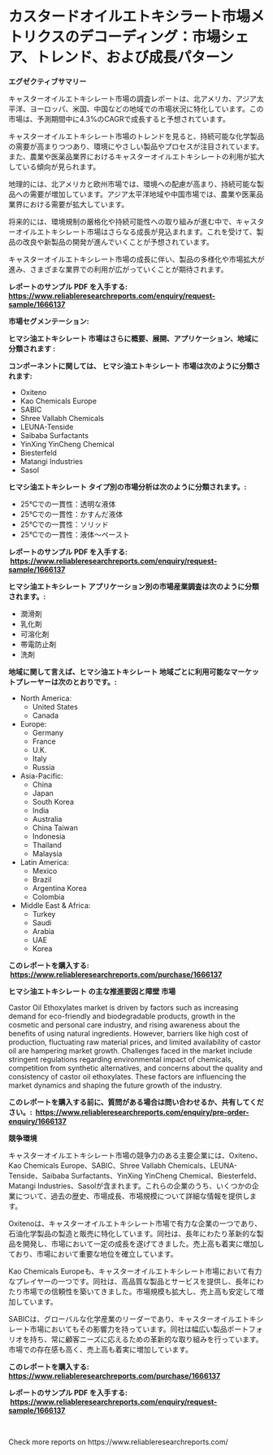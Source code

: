<p><h1>カスタードオイルエトキシラート市場メトリクスのデコーディング：市場シェア、トレンド、および成長パターン</h1></p><p><strong>エグゼクティブサマリー</strong></p>
<p><p>キャスターオイルエトキシレート市場の調査レポートは、北アメリカ、アジア太平洋、ヨーロッパ、米国、中国などの地域での市場状況に特化しています。この市場は、予測期間中に4.3%のCAGRで成長すると予想されています。</p><p>キャスターオイルエトキシレート市場のトレンドを見ると、持続可能な化学製品の需要が高まりつつあり、環境にやさしい製品やプロセスが注目されています。また、農業や医薬品業界におけるキャスターオイルエトキシレートの利用が拡大している傾向が見られます。</p><p>地理的には、北アメリカと欧州市場では、環境への配慮が高まり、持続可能な製品への需要が増加しています。アジア太平洋地域や中国市場では、農業や医薬品業界における需要が拡大しています。</p><p>将来的には、環境規制の厳格化や持続可能性への取り組みが進む中で、キャスターオイルエトキシレート市場はさらなる成長が見込まれます。これを受けて、製品の改良や新製品の開発が進んでいくことが予想されています。</p><p>キャスターオイルエトキシレート市場の成長に伴い、製品の多様化や市場拡大が進み、さまざまな業界での利用が広がっていくことが期待されます。</p></p>
<p><strong>レポートのサンプル PDF を入手する: <a href="https://www.reliableresearchreports.com/enquiry/request-sample/1666137">https://www.reliableresearchreports.com/enquiry/request-sample/1666137</a></strong></p>
<p><strong>市場セグメンテーション:</strong></p>
<p><strong> ヒマシ油エトキシレート 市場はさらに概要、展開、アプリケーション、地域に分類されます :</strong></p>
<p><strong>コンポーネントに関しては、 ヒマシ油エトキシレート 市場は次のように分類されます: &nbsp;</strong></p>
<p><ul><li>Oxiteno</li><li>Kao Chemicals Europe</li><li>SABIC</li><li>Shree Vallabh Chemicals</li><li>LEUNA-Tenside</li><li>Saibaba Surfactants</li><li>YinXing YinCheng Chemical</li><li>Biesterfeld</li><li>Matangi Industries</li><li>Sasol</li></ul></p>
<p><strong> ヒマシ油エトキシレート タイプ別の市場分析は次のように分類されます。:</strong></p>
<p><ul><li>25℃での一貫性：透明な液体</li><li>25℃での一貫性：かすんだ液体</li><li>25℃での一貫性：ソリッド</li><li>25℃での一貫性：液体～ペースト</li></ul></p>
<p><strong>レポートのサンプル PDF を入手する: &nbsp;<a href="https://www.reliableresearchreports.com/enquiry/request-sample/1666137">https://www.reliableresearchreports.com/enquiry/request-sample/1666137</a></strong></p>
<p><strong> ヒマシ油エトキシレート アプリケーション別の市場産業調査は次のように分類されます。:</strong></p>
<p><ul><li>潤滑剤</li><li>乳化剤</li><li>可溶化剤</li><li>帯電防止剤</li><li>洗剤</li></ul></p>
<p><strong>地域に関して言えば、ヒマシ油エトキシレート 地域ごとに利用可能なマーケットプレーヤーは次のとおりです。:</strong></p>
<p><ul>
    <li>
        North America:
        <ul>
            <li>United States</li>
            <li>Canada</li>
        </ul>
    </li>
    <li>
        Europe:
        <ul>
            <li>Germany</li>
            <li>France</li>
            <li>U.K.</li>
            <li>Italy</li>
            <li>Russia</li>
        </ul>
    </li>
    <li>
        Asia-Pacific:
        <ul>
            <li>China</li>
            <li>Japan</li>
            <li>South Korea</li>
            <li>India</li>
            <li>Australia</li>
            <li>China Taiwan</li>
            <li>Indonesia</li>
            <li>Thailand</li>
            <li>Malaysia</li>
        </ul>
    </li>
    <li>
        Latin America:
        <ul>
            <li>Mexico</li>
            <li>Brazil</li>
            <li>Argentina Korea</li>
            <li>Colombia</li>
        </ul>
    </li>
    <li>
        Middle East & Africa:
        <ul>
            <li>Turkey</li>
            <li>Saudi</li>
            <li>Arabia</li>
            <li>UAE</li>
            <li>Korea</li>
        </ul>
    </li>
    </ul></p>
<p><strong>このレポートを購入する: &nbsp;<a href="https://www.reliableresearchreports.com/purchase/1666137">https://www.reliableresearchreports.com/purchase/1666137</a></strong></p>
<p><strong>ヒマシ油エトキシレート の主な推進要因と障壁 市場</strong></p>
<p><p>Castor Oil Ethoxylates market is driven by factors such as increasing demand for eco-friendly and biodegradable products, growth in the cosmetic and personal care industry, and rising awareness about the benefits of using natural ingredients. However, barriers like high cost of production, fluctuating raw material prices, and limited availability of castor oil are hampering market growth. Challenges faced in the market include stringent regulations regarding environmental impact of chemicals, competition from synthetic alternatives, and concerns about the quality and consistency of castor oil ethoxylates. These factors are influencing the market dynamics and shaping the future growth of the industry.</p></p>
<p><strong>このレポートを購入する前に、質問がある場合は問い合わせるか、共有してください。:&nbsp; <a href="https://www.reliableresearchreports.com/enquiry/pre-order-enquiry/1666137">https://www.reliableresearchreports.com/enquiry/pre-order-enquiry/1666137</a></strong></p>
<p><strong>競争環境</strong></p>
<p><p>キャスターオイルエトキシレート市場の競争力のある主要企業には、Oxiteno、Kao Chemicals Europe、SABIC、Shree Vallabh Chemicals、LEUNA-Tenside、Saibaba Surfactants、YinXing YinCheng Chemical、Biesterfeld、Matangi Industries、Sasolが含まれます。これらの企業のうち、いくつかの企業について、過去の歴史、市場成長、市場規模について詳細な情報を提供します。</p><p>Oxitenoは、キャスターオイルエトキシレート市場で有力な企業の一つであり、石油化学製品の製造と販売に特化しています。同社は、長年にわたり革新的な製品を開発し、市場において一定の成長を遂げてきました。売上高も着実に増加しており、市場において重要な地位を確立しています。</p><p>Kao Chemicals Europeも、キャスターオイルエトキシレート市場において有力なプレイヤーの一つです。同社は、高品質な製品とサービスを提供し、長年にわたり市場での信頼性を築いてきました。市場規模も拡大し、売上高も安定して増加しています。</p><p>SABICは、グローバルな化学産業のリーダーであり、キャスターオイルエトキシレート市場においてもその影響力を持っています。同社は幅広い製品ポートフォリオを持ち、常に顧客ニーズに応えるための革新的な取り組みを行っています。市場での存在感も高く、売上高も着実に増加しています。</p></p>
<p><strong>このレポートを購入する: &nbsp; <a href="https://www.reliableresearchreports.com/purchase/1666137">https://www.reliableresearchreports.com/purchase/1666137</a></strong></p>
<p><strong>レポートのサンプル PDF を入手する: &nbsp;<a href="https://www.reliableresearchreports.com/enquiry/request-sample/1666137">https://www.reliableresearchreports.com/enquiry/request-sample/1666137</a></strong><strong></strong></p>
<p>&nbsp;</p>
<p>Check more reports on https://www.reliableresearchreports.com/</p>